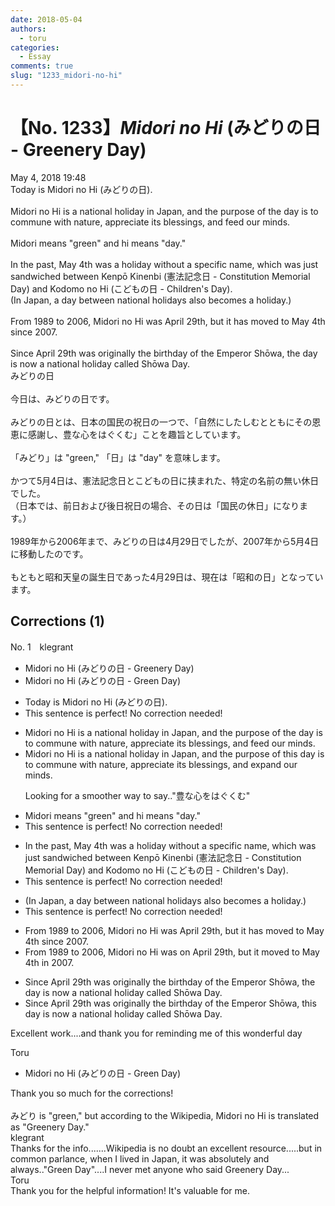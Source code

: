 ```yaml
---
date: 2018-05-04
authors:
  - toru
categories:
  - Essay
comments: true
slug: "1233_midori-no-hi"
---
```


# 【No. 1233】<strong><em>Midori no Hi</em></strong> (みどりの日 - Greenery Day)
<div class="date">May 4, 2018 19:48</div>
<div id="post"><div id="body_show_ori">
Today is Midori no Hi (みどりの日).<br/><br/>Midori no Hi is a national holiday in Japan, and the purpose of the day is to commune with nature, appreciate its blessings, and feed our minds.<br/><br/>Midori means "green" and hi means "day."<br/><br/>In the past, May 4th was a holiday without a specific name, which was just sandwiched between Kenpō Kinenbi (憲法記念日 - Constitution Memorial Day) and Kodomo no Hi (こどもの日 - Children's Day).<br/>(In Japan, a day between national holidays also becomes a holiday.)<br/><br/>From 1989 to 2006, Midori no Hi was April 29th, but it has moved to May 4th since 2007.<br/><br/>Since April 29th was originally the birthday of the Emperor Shōwa, the day is now a national holiday called Shōwa Day.
</div></div>

<!-- more -->

<div id="post_ja"><div id="body_show_mo">
みどりの日<br/><br/>今日は、みどりの日です。<br/><br/>みどりの日とは、日本の国民の祝日の一つで、「自然にしたしむとともにその恩恵に感謝し、豊な心をはぐくむ」ことを趣旨としています。<br/><br/>「みどり」は "green," 「日」は "day" を意味します。<br/><br/>かつて5月4日は、憲法記念日とこどもの日に挟まれた、特定の名前の無い休日でした。<br/>（日本では、前日および後日祝日の場合、その日は「国民の休日」になります。）<br/><br/>1989年から2006年まで、みどりの日は4月29日でしたが、2007年から5月4日に移動したのです。<br/><br/>もともと昭和天皇の誕生日であった4月29日は、現在は「昭和の日」となっています。
</div></div>

## Corrections (1)
<div id="block"><div class="first_name"> No. 1　<span class="just_name">klegrant</span></div><div id="block2">
<ul class="correction_field">
<li class="incorrect">Midori no Hi (みどりの日 - Greenery Day)</li>
<li class="corrected correct">
Midori no Hi (みどりの日 - Green Day)
</li>
</ul>
<ul class="correction_field">
<li class="incorrect">Today is Midori no Hi (みどりの日).</li>
<li class="corrected perfect">This sentence is perfect! No correction needed!</li>
</ul>
<ul class="correction_field">
<li class="incorrect">Midori no Hi is a national holiday in Japan, and the purpose of the day is to commune with nature, appreciate its blessings, and feed our minds.</li>
<li class="corrected correct">
Midori no Hi is a national holiday in Japan, and the purpose of this day is to commune with nature, appreciate its blessings, and expand our minds.
<p class="correction_comment">Looking for a smoother way to say.."豊な心をはぐくむ"</p>
</li>
</ul>
<ul class="correction_field">
<li class="incorrect">Midori means "green" and hi means "day."</li>
<li class="corrected perfect">This sentence is perfect! No correction needed!</li>
</ul>
<ul class="correction_field">
<li class="incorrect">In the past, May 4th was a holiday without a specific name, which was just sandwiched between Kenpō Kinenbi (憲法記念日 - Constitution Memorial Day) and Kodomo no Hi (こどもの日 - Children's Day).</li>
<li class="corrected perfect">This sentence is perfect! No correction needed!</li>
</ul>
<ul class="correction_field">
<li class="incorrect">(In Japan, a day between national holidays also becomes a holiday.)</li>
<li class="corrected perfect">This sentence is perfect! No correction needed!</li>
</ul>
<ul class="correction_field">
<li class="incorrect">From 1989 to 2006, Midori no Hi was April 29th, but it has moved to May 4th since 2007.</li>
<li class="corrected correct">
From 1989 to 2006, Midori no Hi was on April 29th, but it moved to May 4th in 2007.
</li>
</ul>
<ul class="correction_field">
<li class="incorrect">Since April 29th was originally the birthday of the Emperor Shōwa, the day is now a national holiday called Shōwa Day.</li>
<li class="corrected correct">
Since April 29th was originally the birthday of the Emperor Shōwa, this day is now a national holiday called Shōwa Day.
</li>
</ul>
<p class="comment_small">
 Excellent work....and thank you for reminding me of this wonderful day
</p>

</div><div class="name"><span class="just_name">Toru</span><br><div class="quote_field"><ul class="correction_field">
<li class="corrected correct">
Midori no Hi (みどりの日 - Green Day)
</li>
</ul></div>
Thank you so much for the corrections!<br/><br/>みどり is "green," but according to the Wikipedia, Midori no Hi is translated as "Greenery Day."
</div>
<div class="name"><span class="just_name">klegrant</span><br>
Thanks for the info.......Wikipedia is no doubt an excellent resource.....but in common parlance, when I lived in Japan, it was absolutely and always.."Green Day"....I never met anyone who said Greenery Day...
</div>
<div class="name"><span class="just_name">Toru</span><br>
Thank you for the helpful information! It's valuable for me.
</div>
</div>
